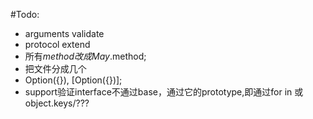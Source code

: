 #Todo:
* arguments validate
* protocol extend
* 所有$method改成May.$method;
* 把文件分成几个
* Option({}), [Option({})];
* support验证interface不通过base，通过它的prototype,即通过for in 或 object.keys/???
